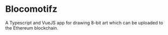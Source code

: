 # Blocomotifz

A Typescript and VueJS app for drawing 8-bit art which can be uploaded to the Ethereum blockchain.
